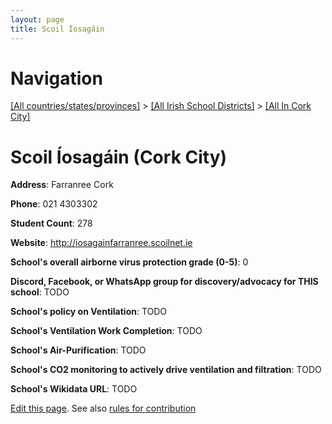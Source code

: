 ```yaml
---
layout: page
title: Scoil Íosagáin
---
```

# Navigation

[[All countries/states/provinces]](../../..) > [[All Irish School Districts]](../..) > [[All In Cork City]](..)

# Scoil Íosagáin (Cork City)

**Address**: Farranree Cork

**Phone**: 021 4303302

**Student Count**: 278

**Website**: <http://iosagainfarranree.scoilnet.ie>

**School's overall airborne virus protection grade (0-5)**: 0

**Discord, Facebook, or WhatsApp group for discovery/advocacy for THIS school**: TODO

**School's policy on Ventilation**: TODO

**School's Ventilation Work Completion**: TODO

**School's Air-Purification**: TODO

**School's CO2 monitoring to actively drive ventilation and filtration**: TODO

**School's Wikidata URL**: TODO


[Edit this page](https://github.com/ventilate-schools/Ireland/edit/main/./Cork_City/Scoil_Íosagáin.md). See also [rules for contribution](../../../contribution-rules/)